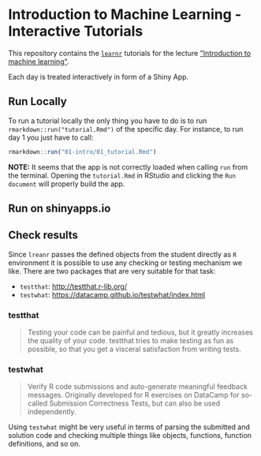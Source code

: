 # Introduction to Machine Learning - Interactive Tutorials

This repository contains the [`learnr`](https://rstudio.github.io/learnr/index.html) tutorials for the lecture ["Introduction to machine learning"](https://github.com/compstat-lmu/lecture_i2ml).

Each day is treated interactively in form of a Shiny App.

## Run Locally

To run a tutorial locally the only thing you have to do is to run `rmarkdown::run("tutorial.Rmd")` of the specific day. For instance, to run day 1 you just have to call:
```r
rmarkdown::run("01-intro/01_tutorial.Rmd")
```

**NOTE:** It seems that the app is not correctly loaded when calling `run` from the terminal. Opening the `tutorial.Rmd` in RStudio and clicking the `Run document` will properly build the app.

## Run on shinyapps.io

## Check results

Since `lreanr` passes the defined objects from the student directly as `R` environment it is possible to use any checking or testing mechanism we like. There are two packages that are very suitable for that task:

-   `testthat`: http://testthat.r-lib.org/
-   `testwhat`: https://datacamp.github.io/testwhat/index.html

### testthat

> Testing your code can be painful and tedious, but it greatly increases the quality of your code. testthat tries to make testing as fun as possible, so that you get a visceral satisfaction from writing tests.

### testwhat

> Verify R code submissions and auto-generate meaningful feedback messages. Originally developed for R exercises on DataCamp for so-called Submission Correctness Tests, but can also be used independently.

Using `testwhat` might be very useful in terms of parsing the submitted and solution code and checking multiple things like objects, functions, function definitions, and so on.
